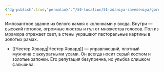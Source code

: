 ```yaml
---
{"dg-publish":true,"permalink":"/50-location/51-zdaniya-zavedeniya/gorodskoj-bank/","tags":["локация/заведение"]}
---
```


Импозантное здание из белого камня с колоннами у входа. Внутри — высокий потолок, огромные люстры и гул от множества голосов. Пол из мрамора отражает свет, а стены украшают пасторальные картины в золотых рамах.  

- [[Честер Ховард\|Честер Ховард]] — управляющий, плотный мужчина с аккуратными усами. Он всегда носит серый костюм и золотые запонки. Его репутация безупречна, но улыбка слишком фальшива.